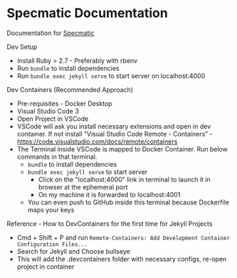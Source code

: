 # Specmatic Documentation

Documentation for [Specmatic](//specmatic.in)

Dev Setup
* Install Ruby > 2.7 - Preferably with rbenv
* Run ```bundle``` to install dependencies
* Run ```bundle exec jekyll serve``` to start server on localhost:4000

Dev Containers (Recommended Approach)
* Pre-requisites - Docker Desktop
* Visual Studio Code 3
* Open Project in VSCode
* VSCode will ask you install necessary extensions and open in dev container. If not install "Visual Studio Code Remote - Containers" - https://code.visualstudio.com/docs/remote/containers
* The Terminal inside VSCode is mapped to Docker Container. Run below commands in that terminal.
  * ```bundle``` to install dependencies
  * ```bundle exec jekyll serve``` to start server
    * Click on the "localhost:4000" link in terminal to launch it in browser at the ephemeral port
    * On my machine it is forwarded to localhost:4001
  * You can even push to GitHub inside this terminal because Dockerfile maps your keys

Reference - How to DevContainers for the first time for Jekyll Projects
  * Cmd + Shift + P and run ```Remote-Containers: Add Development Container Configuration Files...```
  * Search for Jekyll and Choose bullseye
  * This will add the .devcontainers folder with necessary configs, re-open project in container
